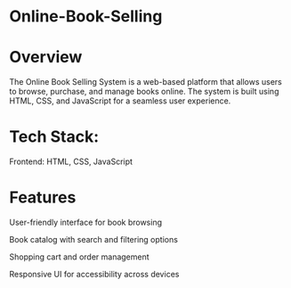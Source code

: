 # Online-Book-Selling
 # Overview

The Online Book Selling System is a web-based platform that allows users to browse, purchase, and manage books online. The system is built using HTML, CSS, and JavaScript for a seamless user experience.

 # Tech Stack:

Frontend: HTML, CSS, JavaScript

 # Features

User-friendly interface for book browsing

Book catalog with search and filtering options

Shopping cart and order management

Responsive UI for accessibility across devices
